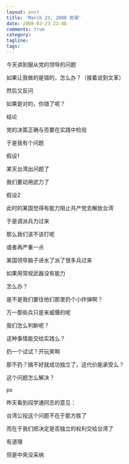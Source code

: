 ```yaml
---
layout: post
title: 'March 23, 2008 党课'
date: 2008-03-23 22:48
comments: true
category: 
tagline: 
tags:
---
```

    

今天讲到服从党的领导的问题

  

如果让我做的是错的，怎么办？（接着说到文革）

  

然后又反问

如果是对的，你错了呢？

  

结论

党的决策正确与否要在实践中检验

  

  

  

  

于是我有个问题

  

假设1

某天台湾出问题了

我们要动用武力了

假设2

此时的某国觉得有能力阻止共产党去解放台湾

于是调派兵力过来

  

  

那么我们该不该打呢

或者再严重一点

某国领导脑子进水了派了很多兵过来

如果用常规武器没有能力

怎么办？

  

是不是我们要往他们那里扔个小炸弹啊？

  

万一那些兵只是来威慑的呢

我们怎么判断呢？

  

  

这种事情能交给实践么？

扔一个试试？开玩笑啊

那不扔？搞不好就成功独立了，这代价能承受么？

  

  

  

这个问题怎么解决？

  

  

  

  

  

ps

昨天看到阎学通同志的意见：

台湾公投这个问题不在于那方胜了

而在于我们把决定是否独立的权利交给台湾了

  

  

有道理

但是中央没采纳
